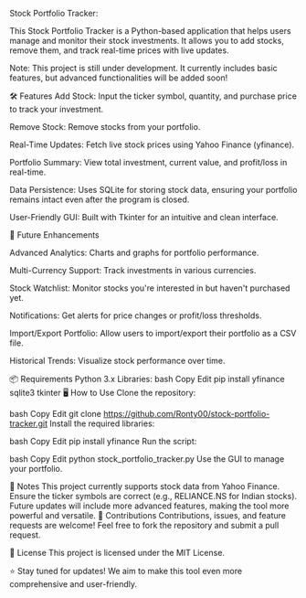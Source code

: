 Stock Portfolio Tracker:

This Stock Portfolio Tracker is a Python-based application that helps users manage and monitor their stock investments. It allows you to add stocks, remove them, and track real-time prices with live updates.

Note: This project is still under development. It currently includes basic features, but advanced functionalities will be added soon!

🛠️ Features
Add Stock: Input the ticker symbol, quantity, and purchase price to track your investment.

Remove Stock: Remove stocks from your portfolio.

Real-Time Updates: Fetch live stock prices using Yahoo Finance (yfinance).

Portfolio Summary: View total investment, current value, and profit/loss in real-time.

Data Persistence: Uses SQLite for storing stock data, ensuring your portfolio remains intact even after the program is closed.

User-Friendly GUI: Built with Tkinter for an intuitive and clean interface.

🚀 Future Enhancements

Advanced Analytics: Charts and graphs for portfolio performance.

Multi-Currency Support: Track investments in various currencies.

Stock Watchlist: Monitor stocks you're interested in but haven't purchased yet.

Notifications: Get alerts for price changes or profit/loss thresholds.

Import/Export Portfolio: Allow users to import/export their portfolio as a CSV file.

Historical Trends: Visualize stock performance over time.

📦 Requirements
Python 3.x
Libraries:
bash
Copy
Edit
pip install yfinance sqlite3 tkinter
🖥️ How to Use
Clone the repository:

bash
Copy
Edit
git clone https://github.com/Ronty00/stock-portfolio-tracker.git
Install the required libraries:

bash
Copy
Edit
pip install yfinance
Run the script:

bash
Copy
Edit
python stock_portfolio_tracker.py
Use the GUI to manage your portfolio.

📌 Notes
This project currently supports stock data from Yahoo Finance. Ensure the ticker symbols are correct (e.g., RELIANCE.NS for Indian stocks).
Future updates will include more advanced features, making the tool more powerful and versatile.
🤝 Contributions
Contributions, issues, and feature requests are welcome! Feel free to fork the repository and submit a pull request.

📄 License
This project is licensed under the MIT License.

⭐ Stay tuned for updates! We aim to make this tool even more comprehensive and user-friendly.
